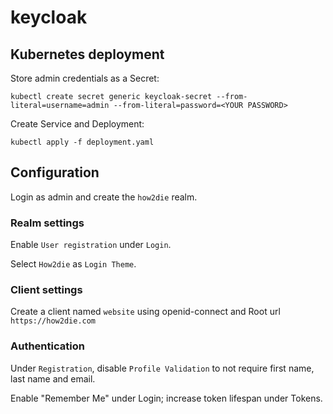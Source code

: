 # keycloak

## Kubernetes deployment

Store admin credentials as a Secret:

```
kubectl create secret generic keycloak-secret --from-literal=username=admin --from-literal=password=<YOUR PASSWORD>
```

Create Service and Deployment:

```
kubectl apply -f deployment.yaml
```

## Configuration

Login as admin and create the `how2die` realm.

### Realm settings

Enable `User registration` under `Login`.

Select `How2die` as `Login Theme`.

### Client settings

Create a client named `website` using openid-connect and Root url `https://how2die.com`

### Authentication

Under `Registration`, disable `Profile Validation` to not require first name, last name and email.

Enable "Remember Me" under Login; increase token lifespan under Tokens.
